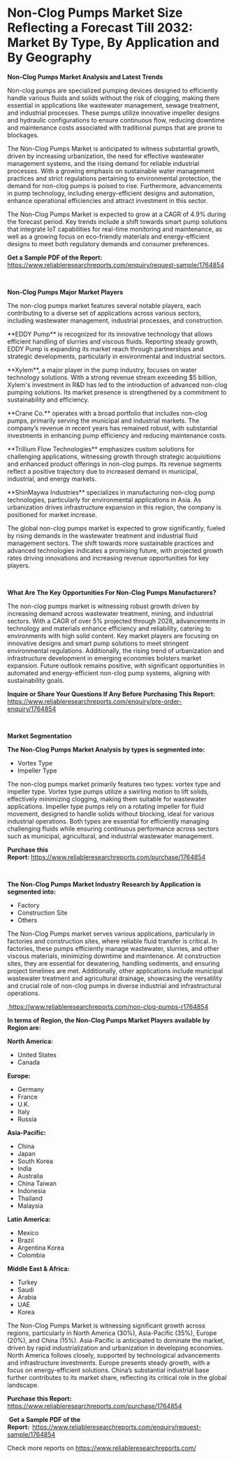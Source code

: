 <p><h1>Non-Clog Pumps Market Size Reflecting a Forecast Till 2032: Market By Type, By Application and By Geography</h1></p><p><strong>Non-Clog Pumps Market Analysis and Latest Trends</strong></p>
<p><p>Non-clog pumps are specialized pumping devices designed to efficiently handle various fluids and solids without the risk of clogging, making them essential in applications like wastewater management, sewage treatment, and industrial processes. These pumps utilize innovative impeller designs and hydraulic configurations to ensure continuous flow, reducing downtime and maintenance costs associated with traditional pumps that are prone to blockages.</p><p>The Non-Clog Pumps Market is anticipated to witness substantial growth, driven by increasing urbanization, the need for effective wastewater management systems, and the rising demand for reliable industrial processes. With a growing emphasis on sustainable water management practices and strict regulations pertaining to environmental protection, the demand for non-clog pumps is poised to rise. Furthermore, advancements in pump technology, including energy-efficient designs and automation, enhance operational efficiencies and attract investment in this sector.</p><p>The Non-Clog Pumps Market is expected to grow at a CAGR of 4.9% during the forecast period. Key trends include a shift towards smart pump solutions that integrate IoT capabilities for real-time monitoring and maintenance, as well as a growing focus on eco-friendly materials and energy-efficient designs to meet both regulatory demands and consumer preferences.</p></p>
<p><strong>Get a Sample PDF of the Report:&nbsp;</strong> <a href="https://www.reliableresearchreports.com/enquiry/request-sample/1764854?utm_campaign=37&utm_medium=2&utm_source=Github&utm_content=ia&utm_term=27022025&utm_id=non-clog-pumps">https://www.reliableresearchreports.com/enquiry/request-sample/1764854</a></p>
<p>&nbsp;</p>
<p><strong>Non-Clog Pumps Major Market Players</strong></p>
<p><p>The non-clog pumps market features several notable players, each contributing to a diverse set of applications across various sectors, including wastewater management, industrial processes, and construction.</p><p>**EDDY Pump** is recognized for its innovative technology that allows efficient handling of slurries and viscous fluids. Reporting steady growth, EDDY Pump is expanding its market reach through partnerships and strategic developments, particularly in environmental and industrial sectors.</p><p>**Xylem**, a major player in the pump industry, focuses on water technology solutions. With a strong revenue stream exceeding $5 billion, Xylem's investment in R&D has led to the introduction of advanced non-clog pumping solutions. Its market presence is strengthened by a commitment to sustainability and efficiency.</p><p>**Crane Co.** operates with a broad portfolio that includes non-clog pumps, primarily serving the municipal and industrial markets. The company’s revenue in recent years has remained robust, with substantial investments in enhancing pump efficiency and reducing maintenance costs.</p><p>**Trillium Flow Technologies** emphasizes custom solutions for challenging applications, witnessing growth through strategic acquisitions and enhanced product offerings in non-clog pumps. Its revenue segments reflect a positive trajectory due to increased demand in municipal, industrial, and energy markets.</p><p>**ShinMaywa Industries** specializes in manufacturing non-clog pump technologies, particularly for environmental applications in Asia. As urbanization drives infrastructure expansion in this region, the company is positioned for market increase.</p><p>The global non-clog pumps market is expected to grow significantly, fueled by rising demands in the wastewater treatment and industrial fluid management sectors. The shift towards more sustainable practices and advanced technologies indicates a promising future, with projected growth rates driving innovations and increasing revenue opportunities for key players.</p></p>
<p>&nbsp;</p>
<p><strong>What Are The Key Opportunities For Non-Clog Pumps Manufacturers?</strong></p>
<p><p>The non-clog pumps market is witnessing robust growth driven by increasing demand across wastewater treatment, mining, and industrial sectors. With a CAGR of over 5% projected through 2028, advancements in technology and materials enhance efficiency and reliability, catering to environments with high solid content. Key market players are focusing on innovative designs and smart pump solutions to meet stringent environmental regulations. Additionally, the rising trend of urbanization and infrastructure development in emerging economies bolsters market expansion. Future outlook remains positive, with significant opportunities in automated and energy-efficient non-clog pump systems, aligning with sustainability goals.</p></p>
<p><strong>Inquire or Share Your Questions If Any Before Purchasing This Report:</strong> <a href="https://www.reliableresearchreports.com/enquiry/pre-order-enquiry/1764854?utm_campaign=37&utm_medium=2&utm_source=Github&utm_content=ia&utm_term=27022025&utm_id=non-clog-pumps">https://www.reliableresearchreports.com/enquiry/pre-order-enquiry/1764854</a></p>
<p>&nbsp;</p>
<p><strong>Market Segmentation</strong></p>
<p><strong>The Non-Clog Pumps Market Analysis by types is segmented into:</strong></p>
<p><ul><li>Vortex Type</li><li>Impeller Type</li></ul></p>
<p><p>The non-clog pumps market primarily features two types: vortex type and impeller type. Vortex type pumps utilize a swirling motion to lift solids, effectively minimizing clogging, making them suitable for wastewater applications. Impeller type pumps rely on a rotating impeller for fluid movement, designed to handle solids without blocking, ideal for various industrial operations. Both types are essential for efficiently managing challenging fluids while ensuring continuous performance across sectors such as municipal, agricultural, and industrial wastewater management.</p></p>
<p><strong>Purchase this Report:&nbsp;</strong><a href="https://www.reliableresearchreports.com/purchase/1764854?utm_campaign=37&utm_medium=2&utm_source=Github&utm_content=ia&utm_term=27022025&utm_id=non-clog-pumps">https://www.reliableresearchreports.com/purchase/1764854</a></p>
<p>&nbsp;</p>
<p><strong>The Non-Clog Pumps Market Industry Research by Application is segmented into:</strong></p>
<p><ul><li>Factory</li><li>Construction Site</li><li>Others</li></ul></p>
<p><p>The Non-Clog Pumps market serves various applications, particularly in factories and construction sites, where reliable fluid transfer is critical. In factories, these pumps efficiently manage wastewater, slurries, and other viscous materials, minimizing downtime and maintenance. At construction sites, they are essential for dewatering, handling sediments, and ensuring project timelines are met. Additionally, other applications include municipal wastewater treatment and agricultural drainage, showcasing the versatility and crucial role of non-clog pumps in diverse industrial and infrastructural operations.</p></p>
<p><a href="https://www.reliableresearchreports.com/non-clog-pumps-r1764854?utm_campaign=37&utm_medium=2&utm_source=Github&utm_content=ia&utm_term=27022025&utm_id=non-clog-pumps">&nbsp;https://www.reliableresearchreports.com/non-clog-pumps-r1764854</a></p>
<p><strong>In terms of Region, the Non-Clog Pumps Market Players available by Region are:</strong></p>
<p>
    <p> <strong> North America: </strong>
        <ul>
            <li>United States</li>
            <li>Canada</li>
        </ul>
        </p> 
    <p> <strong> Europe: </strong>
        <ul>
            <li>Germany</li>
            <li>France</li>
            <li>U.K.</li>
            <li>Italy</li>
            <li>Russia</li>
        </ul>
        </p> 
    <p> <strong> Asia-Pacific: </strong>
        <ul>
            <li>China</li>
            <li>Japan</li>
            <li>South Korea</li>
            <li>India</li>
            <li>Australia</li>
            <li>China Taiwan</li>
            <li>Indonesia</li>
            <li>Thailand</li>
            <li>Malaysia</li>
        </ul>
        </p> 
    <p> <strong> Latin America: </strong>
        <ul>
            <li>Mexico</li>
            <li>Brazil</li>
            <li>Argentina Korea</li>
            <li>Colombia</li>
        </ul>
        </p> 
    <p> <strong> Middle East & Africa: </strong>
        <ul>
            <li>Turkey</li>
            <li>Saudi</li>
            <li>Arabia</li>
            <li>UAE</li>
            <li>Korea</li>
        </ul>
    </p>
    </p>
<p><p>The Non-Clog Pumps Market is witnessing significant growth across regions, particularly in North America (30%), Asia-Pacific (35%), Europe (20%), and China (15%). Asia-Pacific is anticipated to dominate the market, driven by rapid industrialization and urbanization in developing economies. North America follows closely, supported by technological advancements and infrastructure investments. Europe presents steady growth, with a focus on energy-efficient solutions. China’s substantial industrial base further contributes to its market share, reflecting its critical role in the global landscape.</p></p>
<p><strong>Purchase this Report: </strong><a href="https://www.reliableresearchreports.com/purchase/1764854?utm_campaign=37&utm_medium=2&utm_source=Github&utm_content=ia&utm_term=27022025&utm_id=non-clog-pumps">https://www.reliableresearchreports.com/purchase/1764854</a></p>
<p>&nbsp;<strong>Get a Sample PDF of the Report:&nbsp;&nbsp;</strong><a href="https://www.reliableresearchreports.com/enquiry/request-sample/1764854?utm_campaign=37&utm_medium=2&utm_source=Github&utm_content=ia&utm_term=27022025&utm_id=non-clog-pumps">https://www.reliableresearchreports.com/enquiry/request-sample/1764854</a></p>
<p><strong></strong></p>
<p>Check more reports on <a href="https://www.reliableresearchreports.com/?utm_campaign=37&utm_medium=2&utm_source=Github&utm_content=ia&utm_term=27022025&utm_id=non-clog-pumps">https://www.reliableresearchreports.com/</a></p>